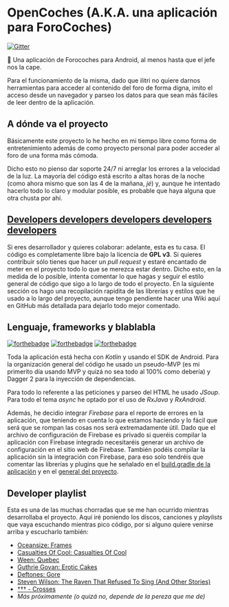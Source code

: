 # OpenCoches (A.K.A. una aplicación para ForoCoches)
[![Gitter](https://img.shields.io/gitter/room/nwjs/nw.js.svg?maxAge=2592000)](https://gitter.im/OpenCoches/Lobby)

:red_car: Una aplicación de Forocoches para Android, al menos hasta que el jefe nos la cape.

Para el funcionamiento de la misma, dado que ilitri no quiere darnos herramientas para acceder al contenido del foro de forma digna, imito el acceso desde un navegador y parseo los datos para que sean más fáciles de leer dentro de la aplicación.

## A dónde va el proyecto
Básicamente este proyecto lo he hecho en mi tiempo libre como forma de entretenimiento además de como proyecto personal para poder acceder al foro de una forma más cómoda.

Dicho esto no pienso dar soporte 24/7 ni arreglar los errores a la velocidad de la luz. La mayoría del código está escrito a altas horas de la noche (como ahora mismo que son las 4 de la mañana, *jé*) y, aunque he intentado hacerlo todo lo claro y modular posible, es probable que haya alguna que otra chusta por ahí.

## [Developers developers developers developers developers](https://www.youtube.com/watch?v=Vhh_GeBPOhs)
Si eres desarrollador y quieres colaborar: adelante, esta es tu casa. El código es completamente libre bajo la licencia de **GPL v3**. Si quieres contribuir sólo tienes que hacer un *pull request* y estaré encantado de meter en el proyecto todo lo que se merezca estar dentro. Dicho esto, en la medida de lo posible, intenta comentar lo que hagas y seguir el estilo general de código que sigo a lo largo de todo el proyecto. En la siguiente sección os hago una recopilación rapidita de las librerías y estilos que he usado a lo largo del proyecto, aunque tengo pendiente hacer una Wiki aquí en GitHub más detallada para dejarlo todo mejor comentado.

## Lenguaje, frameworks y blablabla
[![forthebadge](http://forthebadge.com/images/badges/fuck-it-ship-it.svg)](http://forthebadge.com)
[![forthebadge](http://forthebadge.com/images/badges/powered-by-electricity.svg)](http://forthebadge.com)
[![forthebadge](http://forthebadge.com/images/badges/gluten-free.svg)](http://forthebadge.com)

Toda la aplicación está hecha con *Kotlin* y usando el SDK de Android. Para la organización general del código he usado un pseudo-MVP (es mi primerito día usando MVP y quizá no sea todo al 100% como debería) y Dagger 2 para la inyección de dependencias.

Para todo lo referente a las peticiones y parseo del HTML he usado *JSoup*. Para todo el tema *async* he optado por el uso de *RxJava* y *RxAndroid*.

Además, he decidio integrar *Firebase* para el reporte de errores en la aplicación, que teniendo en cuenta lo que estamos haciendo y lo fácil que será que se rompan las cosas nos será extremadamente útil. Dado que el archivo de configuración de Firebase es privado si queréis compilar la aplicación con Firebase integrado necesitaréis generar un archivo de configuración en el sitio web de Firebase. También podéis compilar la aplicación sin la integración con Firebase, para eso solo tendréis que comentar las librerías y plugins que he señalado en el [build.gradle de la aplicación](https://github.com/spaceisstrange/OpenCoches/blob/master/ForoCarrosAndroid/app/build.gradle) y en el [general del proyecto](https://github.com/spaceisstrange/OpenCoches/blob/master/ForoCarrosAndroid/build.gradle).

## Developer playlist
Esta es una de las muchas chorradas que se me han ocurrido mientras desarrollaba el proyecto. Aquí iré poniendo los discos, canciones y *playlists* que vaya escuchando mientras pico código, por si alguno quiere venirse arriba y escucharlo también:

- [Oceansize: Frames](https://www.youtube.com/watch?v=nJ2Oj26-0Zs)
- [Casualties Of Cool: Casualties Of Cool](https://www.youtube.com/watch?v=m1vOGSG4Og0)
- [Ween: Quebec](https://www.youtube.com/watch?v=hkX2QATlgbo)
- [Guthrie Govan: Erotic Cakes](https://www.youtube.com/watch?v=JLOE0s9Y7b0)
- [Deftones: Gore](https://www.youtube.com/watch?v=o-3matq2r0Y)
- [Steven Wilson: The Raven That Refused To Sing (And Other Stories)](https://www.youtube.com/watch?v=_w8SY_9yO8k&list=PLgs4tQlTRNY36XH79qSOIeDsTTy-QswEh)
- [††† - Crosses](https://www.youtube.com/watch?v=92dXztDGYdM)
- *Más próximamente (o quizá no, depende de la pereza que me de)*
